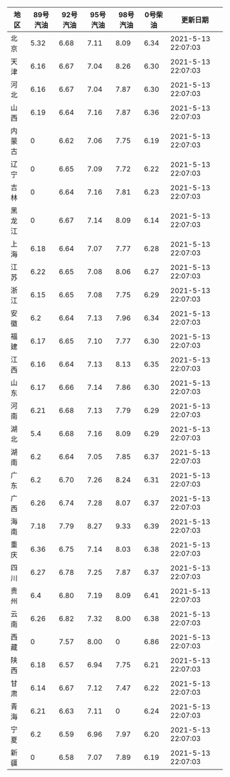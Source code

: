 | 地区 | 89号汽油 | 92号汽油 | 95号汽油 | 98号汽油 | 0号柴油 | 更新日期 |
| --- | --- | --- | --- | --- | --- | --- |
| 北京 | 5.32 | 6.68 | 7.11 | 8.09 | 6.34 | 2021-5-13 22:07:03 |
| 天津 | 6.16 | 6.67 | 7.04 | 8.26 | 6.30 | 2021-5-13 22:07:03 |
| 河北 | 6.16 | 6.67 | 7.04 | 7.87 | 6.30 | 2021-5-13 22:07:03 |
| 山西 | 6.19 | 6.64 | 7.16 | 7.87 | 6.36 | 2021-5-13 22:07:03 |
| 内蒙古 | 0 | 6.62 | 7.06 | 7.75 | 6.19 | 2021-5-13 22:07:03 |
| 辽宁 | 0 | 6.65 | 7.09 | 7.72 | 6.22 | 2021-5-13 22:07:03 |
| 吉林 | 0 | 6.64 | 7.16 | 7.81 | 6.23 | 2021-5-13 22:07:03 |
| 黑龙江 | 0 | 6.67 | 7.14 | 8.09 | 6.14 | 2021-5-13 22:07:03 |
| 上海 | 6.18 | 6.64 | 7.07 | 7.77 | 6.28 | 2021-5-13 22:07:03 |
| 江苏 | 6.22 | 6.65 | 7.08 | 8.06 | 6.27 | 2021-5-13 22:07:03 |
| 浙江 | 6.15 | 6.65 | 7.08 | 7.75 | 6.29 | 2021-5-13 22:07:03 |
| 安徽 | 6.2 | 6.64 | 7.13 | 7.96 | 6.34 | 2021-5-13 22:07:03 |
| 福建 | 6.17 | 6.65 | 7.10 | 7.77 | 6.30 | 2021-5-13 22:07:03 |
| 江西 | 6.16 | 6.64 | 7.13 | 8.13 | 6.35 | 2021-5-13 22:07:03 |
| 山东 | 6.17 | 6.66 | 7.14 | 7.86 | 6.30 | 2021-5-13 22:07:03 |
| 河南 | 6.21 | 6.68 | 7.13 | 7.79 | 6.29 | 2021-5-13 22:07:03 |
| 湖北 | 5.4 | 6.68 | 7.16 | 8.09 | 6.29 | 2021-5-13 22:07:03 |
| 湖南 | 6.2 | 6.64 | 7.05 | 7.85 | 6.37 | 2021-5-13 22:07:03 |
| 广东 | 6.2 | 6.70 | 7.26 | 8.24 | 6.31 | 2021-5-13 22:07:03 |
| 广西 | 6.26 | 6.74 | 7.28 | 8.07 | 6.37 | 2021-5-13 22:07:03 |
| 海南 | 7.18 | 7.79 | 8.27 | 9.33 | 6.39 | 2021-5-13 22:07:03 |
| 重庆 | 6.36 | 6.75 | 7.14 | 8.03 | 6.38 | 2021-5-13 22:07:03 |
| 四川 | 6.27 | 6.78 | 7.25 | 7.87 | 6.37 | 2021-5-13 22:07:03 |
| 贵州 | 6.4 | 6.80 | 7.19 | 8.09 | 6.41 | 2021-5-13 22:07:03 |
| 云南 | 6.26 | 6.82 | 7.32 | 8.00 | 6.38 | 2021-5-13 22:07:03 |
| 西藏 | 0 | 7.57 | 8.00 | 0 | 6.86 | 2021-5-13 22:07:03 |
| 陕西 | 6.18 | 6.57 | 6.94 | 7.75 | 6.21 | 2021-5-13 22:07:03 |
| 甘肃 | 6.14 | 6.67 | 7.12 | 7.47 | 6.22 | 2021-5-13 22:07:03 |
| 青海 | 6.21 | 6.63 | 7.11 | 0 | 6.24 | 2021-5-13 22:07:03 |
| 宁夏 | 6.2 | 6.59 | 6.96 | 7.97 | 6.20 | 2021-5-13 22:07:03 |
| 新疆 | 0 | 6.58 | 7.07 | 7.89 | 6.19 | 2021-5-13 22:07:03 |
